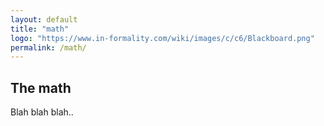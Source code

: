 ```yaml
---
layout: default
title: "math"
logo: "https://www.in-formality.com/wiki/images/c/c6/Blackboard.png"
permalink: /math/
---
```


## The math

Blah blah blah..